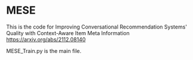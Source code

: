 # MESE

This is the code for Improving Conversational Recommendation Systems' Quality with Context-Aware Item Meta Information
https://arxiv.org/abs/2112.08140

MESE_Train.py is the main file.